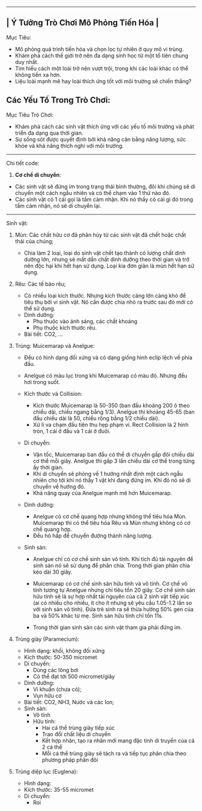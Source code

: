------------------------------------------
|   Ý Tưởng Trò Chơi Mô Phỏng Tiến Hóa   |
------------------------------------------

Mục Tiêu:
- Mô phỏng quá trình tiến hóa và chọn lọc tự nhiên ở quy mô vi trùng.
- Khám phá cách thế giới trở nên đa dạng sinh học từ một tổ tiên chung duy nhất.
- Tìm hiểu cách một loài trở nên vượt trội, trong khi các loài khác có thể không tiến xa hơn.
- Liệu loài mạnh mẽ hay loài thích ứng tốt với môi trường sẽ chiến thắng?

Các Yếu Tố Trong Trò Chơi:
-----------------------
<!-- 1. **Vi Trùng**:
   - Phát triển, nhân bản và sinh tồn trong môi trường động.
   - Mục tiêu: Duy trì sự sống sót và thích nghi của loài.

2. **Môi Trường**:
   - Độ ẩm, nhiệt độ, cường độ ánh sáng (RGB), và tài nguyên (chủ yếu là rêu).
   
3. **Đặc Tính Của Vi Trùng**:
   - **Màu Sắc**:
     - Màu sắc càng xa giá trị RGB của môi trường thì vi trùng càng phát triển mạnh.
   - **Màu Mắt**:
     - Ảnh hưởng đến khả năng nhìn (sáng hay tối).
     - Mắt càng tối giúp nhìn rõ vật thể, nhưng tối quá có thể giảm tuổi thọ mắt (mất dần độ nhạy theo thời gian).
   - **Kích Thước**:
     - Kích thước lớn mang lại lợi thế trong giao tranh, nhưng tốn nhiều năng lượng hơn.
   - **Tốc Độ Di Chuyển Trung Bình**.
   - **Tốc Độ Tức Thời**:
     - Tốc độ khi truy bắt hoặc đớp mồi.
   - **Tốc Độ Xoay**:
     - Tốc độ xoay trung bình và tức thời.
   - **Độ Bền Cơ Bắp**.
   - **Sức Mạnh Chiến Đấu**:
     - Chịu ảnh hưởng bởi kích thước; vi trùng lớn có sức mạnh chiến đấu lớn.

4. **Sinh Sản**:
   - **Lượng Vitamin Cần Thiết**:
     - Max 100 (lượng vitamin cao sẽ cải thiện sức khỏe của mẹ và con).
     - Lượng vitamin thấp làm giảm sức khỏe của mẹ và con sau khi nhân bản.
   - **Chuyển Hóa Năng Lượng**:
     - Tốc độ tiêu hóa và khả năng lưu trữ, thải năng lượng.

5. **Độc Tố**:
   - **Các Loại Độc Tố**: A', B', C':
     - A' làm giảm khả năng hấp thụ chất.
     - B' giảm sinh lực nhưng cường độ giảm theo thời gian.
     - C' giảm khả năng chống chịu môi trường.
   - **Khả Năng Kháng Độc**:
     - Vi trùng có thể phát triển khả năng kháng độc.
     - Các độc tố có chứa dinh dưỡng nhưng ở cường độ thấp.

6. **Năng Lượng**:
   - **Lưu Trữ Năng Lượng**.
   - **Tiêu Tốn Năng Lượng**.
   - Vi trùng sẽ chết nếu sức khỏe hoặc năng lượng cạn kiệt.

7. **Cơ Chế Nhân Bản**:
   - **Vitamin C**: Cần thiết để đạt đến mức phát triển tối đa và tự nhân bản.
   - Vi trùng sẽ nhân bản khi đủ điều kiện (có đủ Vitamin C).

8. **Tiến Hóa và Thích Ứng**:
   - Vi trùng tiến hóa theo thời gian dựa trên môi trường và các đặc tính di truyền.
   - Khả năng thích ứng quyết định sự sống sót, sinh sản và thống trị.

9. **Sự Phát Triển Của Rêu**:
   - Rêu tự động nhân bản sau một khoảng thời gian nhất định.
   - Quá trình nhân bản phụ thuộc vào điều kiện ánh sáng.
   - Điều kiện phát triển tối ưu: RGB (155, 155, 155), Nhiệt độ: 35°C, Độ ẩm: 35%.

10. **Giao Diện Môi Trường**:
   - Ba cột RGB hiển thị điều kiện ánh sáng của môi trường.
   - Nhiệt độ và độ ẩm hiển thị dưới cột RGB.

11. **Tác Động Của Môi Trường**:
   - Các yếu tố môi trường ảnh hưởng trực tiếp đến sự phát triển của vi trùng và rêu.
   - Tương tác giữa ánh sáng, nhiệt độ và độ ẩm quyết định sự sống sót và sinh sản. -->

Mục Tiêu Trò Chơi:
- Khám phá cách các sinh vật thích ứng với các yếu tố môi trường và phát triển đa dạng qua thời gian.
- Sự sống sót được quyết định bởi khả năng cân bằng năng lượng, sức khỏe và khả năng thích nghi với môi trường.

-----------------------
Chi tiết code:
1. **Cơ chế di chuyển**:
- Các sinh vật sẽ đứng im trong trạng thái bình thường, đôi khi chúng sẽ di chuyển một cách ngẫu nhiên và có thể chạm vào 1 thứ nào đó.
- Các sinh vật có 1 cái gọi là tầm cảm nhận. Khi nó thấy có cái gì đó trong tầm cảm nhận, nó sẽ di chuyển lại.
-----------------------
Sinh vật:
1. Mùn: Các chất hữu cơ đã phân hủy từ các sinh vật đã chết hoặc chất thải của chúng;
   - Chia làm 2 loại, loại do sinh vật chết tạo thành có lượng chất dinh dưỡng lớn, nhưng sẽ mất dần chất dinh dưỡng theo thời gian và trở nên độc hại khi hết hạn sử dụng. Loại kia đơn giản là mùn hết hạn sử dụng.
2. Rêu: Các tế bào rêu;
   - Có nhiều loại kích thước. Nhưng kích thước càng lớn càng khó để tiêu thụ bởi vi sinh vật. Nó cần được chia nhỏ ra trước sau đó mới có thể sử dụng.
   - Dinh dưỡng:
      + Phụ thuộc vào ánh sáng, các chất khoáng
      + Phụ thuộc kích thước rêu.
   - Bài tiết: CO2, ...
3. Trùng: Muicemarap và Anelgue:
   - Đều có hình dạng đối xứng và có dạng giống hình eclip lệch về phía đầu.
   - Anelgue có màu lục trong khi Muicemarap có màu đỏ. Nhưng đều hơi trong suốt.

   - Kích thước và Collision:
      + Kích thước Muicemarap là 50-350 (ban đầu khoảng 200 ô theo chiều dài, chiều ngang bằng 1/3). Anelgue thì khoảng 45-65 (ban đầu chiều dài là 50, chiều rộng bằng 1/2 chiều dài).
      + Xử lí va chạm đầu tiên thu hẹp phạm vi. Rect Collision là 2 hình tròn, 1 cái ở đầu và 1 cái ở đuôi.

   - Di chuyển:
      + Vận tốc, Muicemarap ban đầu có thể di chuyển gấp đôi chiều dài cơ thể mỗi giây. Anelgue thì gấp 3 lần chiều dài cơ thể trong từng ấy thời gian.
      + Khi di chuyển sẽ phóng về 1 hướng nhất định một cách ngẫu nhiên cho tới khi nó thấy 1 vật khi đang đứng im. Khi đó nó sẽ di chuyển về hướng đó.
      + Khả năng quay của Anelgue mạnh mẽ hơn Muicemarap.

   - Dinh dưỡng:
      + Anelgue có cơ chế quang hợp nhưng không thể tiêu hóa Mùn. Muicemarap thì có thể tiêu hóa Rêu và Mùn nhưng không có cơ chế quang hợp.
      + Đều hô hấp để chuyển đường thành năng lượng.

   - Sinh sản:
      + Anelgue chỉ có cơ chế sinh sản vô tính. Khi tích đủ tài nguyên để sinh sản nó sẽ sử dụng để phân chia. Trong thời gian phân chia kéo dài 30 giây.

      + Muicemarap có cơ chế sinh sản hữu tính và vô tính. Cơ chế vô tính tương tự Anelgue nhưng chỉ tiêu tốn 20 giây. Cơ chế sinh sản hữu tính sẽ là sự hợp nhất tài nguyên của cả 2 sinh vật tiếp xúc (ai có nhiều cho nhiều, ít cho ít nhưng sẽ yêu cầu 1.05-1.2 lần so với sinh sản vô tính). Đứa trẻ sinh ra sẽ thừa hưởng 50% gen của ba và 50% khác từ mẹ. Sinh sản hữu tính chỉ tốn 11s.

      + Trong thời gian sinh sản các sinh vật tham gia phải đứng im.

3. Trùng giày (Paramecium):
   - Hình dạng: khối, không đối xứng
   - Kích thước: 50-350 micromet
   - Di chuyển:
      + Dùng các lông bơi
      + Có thể đạt tới 500 micromet/giây
   - Dinh dưỡng: 
      + Vi khuẩn (chưa có);
      + Vụn hữu cơ
   - Bài tiết: CO2, NH3, Nước và các Ion;
   - Sinh sản: 
      + Vô tính
      + Hữu tính: 
         * Hai cá thể trùng giày tiếp xúc
         * Trao đổi chất liệu di chuyền
         * Kết hợp nhân, tạo ra nhân mới mang đặc tính di truyền của cả 2 cá thể
         * Mỗi cá thể trùng giày sẽ tách ra và tiếp tục phân chia theo phương pháp phân đôi
4. Trùng diệp lục (Euglena):
   - Hình dạng:
   - Kích thước: 35-55 micromet
   - Di chuyển:
      + Roi

